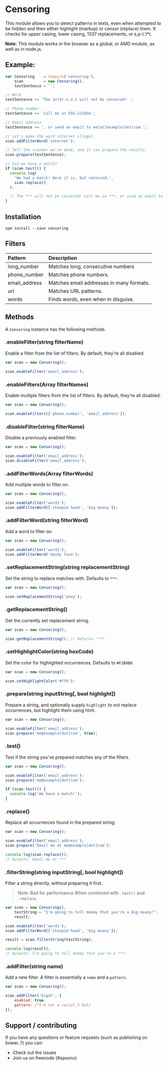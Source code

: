 # Censoring
This module allows you to detect patterns in texts, even when attempted to be hidden and then either highlight (markup) or censor (replace) them.
It checks for upper casing, lower casing, 1337 replacements, or s,p-l.'i*t.

**Note:** This module works in the browser as a global, or AMD module, as well as in node.js.

## Example:

```javascript
var Censoring    = require('censoring'),
    scan         = new Censoring(),
    testSentence = '';

// Word
testSentence += 'The 1nt3r.n.e.t will not be censored! ';

// Phone number
testSentence += 'Call me on 555-123456';

// Email address
testSentence += ', or send an email to me[at]example(dot)com.';

// Let's make the word internet illegal.
scan.addFilterWord('internet');

// Tell the scanner we're done, and it can prepare the results.
scan.prepare(testSentence);

// Did we have a match?
if (scan.test()) {
  console.log(
    'We had a match! Here it is, but censored:',
    scan.replace()
  );

  // The *** will not be censored! Call me on ***, or send an email to ***.
}
```


## Installation
`npm install --save censoring`

## Filters

| Pattern       | Description                              |
| :------------ | :----------------------------------------|
| long_number   | Matches long, consecutive numbers        |
| phone_number  | Matches phone numbers.                   |
| email_address | Matches email addresses in many formats. |
| url           | Matches URL patterns.                    |
| words         | Finds words, even when in disguise.      |

## Methods
A `Censoring` instance has the following methods.

### .enableFilter(string filterName)
Enable a filter from the list of filters. By default, they're all disabled.

```javascript
var scan = new Censoring();

scan.enableFilter('email_address');
```

### .enableFilters(Array filterNames)
Enable multiple filters from the list of filters. By default, they're all disabled.

```javascript
var scan = new Censoring();

scan.enableFilters(['phone_number', 'email_address']);
```

### .disableFilter(string filterName)
Disable a previously enabled filter.

```javascript
var scan = new Censoring();

scan.enableFilter('email_address');
scan.disableFilter('email_address');
```

### .addFilterWords(Array filterWords)
Add multiple words to filter on.

```javascript
var scan = new Censoring();

scan.enableFilter('words');
scan.addFilterWord(['stoopid head', 'big meany']);
```

### .addFilterWord(string filterWord)
Add a word to filter on.

```javascript
var scan = new Censoring();

scan.enableFilter('words');
scan.addFilterWord('doody face');
```

### .setReplacementString(string replacementString)
Set the string to replace matches with. Defaults to `***`.

```javascript
var scan = new Censoring();

scan.setReplacementString('pony');
```

### .getReplacementString()
Get the currently set replacement string.

```javascript
var scan = new Censoring();

scan.getReplacementString(); // Returns '***'
```

### .setHighlightColor(string hexCode)
Set the color for highlighted occurrences. Defaults to `#F2B8B8`.

```javascript
var scan = new Censoring();

scan.setHighlightColor('#ff0');
```

### .prepare(string inputString[, bool highlight])
Prepare a string, and optionally supply `highlight` to not replace occurrences, but highlight them using html.

```javascript
var scan = new Censoring();

scan.enableFilter('email_address');
scan.prepare('me@example[dot]com', true);
```

### .test()
Test if the string you've prepared matches any of the filters.

```javascript
var scan = new Censoring();

scan.enableFilter('email_address');
scan.prepare('me@example[dot]com');

if (scan.test()) {
  console.log('We have a match!');
}
```

### .replace()
Replace all occurrences found in the prepared string.

```javascript
var scan = new Censoring();

scan.enableFilter('email_address');
scan.prepare('Email me at me@example[dot]com');

console.log(scan.replace());
// Outputs: Email me at ***
```

### .filterString(string inputString[, bool highlight])
Filter a string directly, without preparing it first.

> Note: Bad for performance When combined with `.test()` and `.replace`.

```javascript
var scan = new Censoring(),
    testString = "I'm going to tell mommy that you're a big meany!",
    result;

scan.enableFilter('words');
scan.addFilterWord(['stoopid head', 'big meany']);

result = scan.filterString(testString);

console.log(result);
// Outputs: I'm going to tell mommy that you're a ***!
```

### .addFilter(string name)
Add a new filter. A filter is essentially a `name` and a `pattern`.

```javascript
var scan = new Censoring();

scan.addFilter('bigot', {
    enabled: true,
    pattern: /^I'm not a racist,? but/
});
```

## Support / contributing
If you have any questions or feature requests (such as publishing on bower..?) you can:

* Check out the issues
* Join us on freenode (#spoonx)
